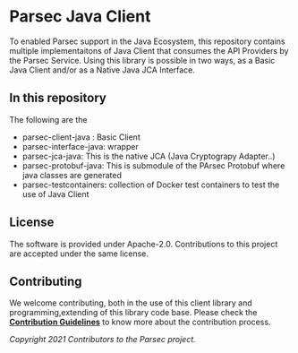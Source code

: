 # Parsec Java Client

To enabled Parsec support in the Java Ecosystem, this repository contains multiple implementaitons of Java Client that consumes the API Providers by the Parsec Service. Using this library is possible in two ways, as a Basic Java Client and/or as a Native Java JCA Interface. 

## In this repository

The following are the 

- parsec-client-java : Basic Client
- parsec-interface-java: wrapper 
- parsec-jca-java: This is the native JCA (Java Cryptograpy Adapter..)
- parsec-protobuf-java: This is submodule of the PArsec Protobuf where java classes are generated 
- parsec-testcontainers: collection of Docker test containers to test the use of Java Client 

## License

The software is provided under Apache-2.0. Contributions to this project are accepted under the same license.

## Contributing

We welcome contributing, both in the use of this client library and programming,extending of this library code base. 
Please check the [**Contribution Guidelines**](https://parallaxsecond.github.io/parsec-book/contributing/index.html)
to know more about the contribution process.

*Copyright 2021 Contributors to the Parsec project.*


